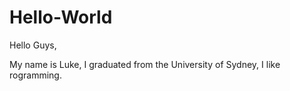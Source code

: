 # Hello-World
Hello Guys,

My name is Luke, I graduated from the University of Sydney, I like rogramming.


